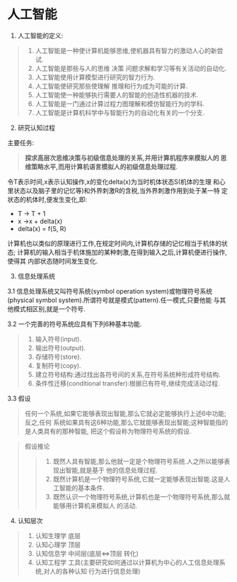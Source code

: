 # 人工智能

1. 人工智能的定义:

>1. 人工智能是一种使计算机能够思维,使机器具有智力的激动人心的新尝试.
>2. 人工智能是那些与人的思维 决策 问题求解和学习等有关活动的自动化.
>3. 人工智能使用计算模型进行研究的智力行为.
>4. 人工智能使研究那些使理解 推理和行为成为可能的计算.
>5. 人工智能使一种能够执行需要人的智能的创造性机器的技术.
>6. 人工智能是一门通过计算过程力图理解和模仿智能行为的学科.
>7. 人工智能是计算机科学中与智能行为的自动化有关的一个分支.

2. 研究认知过程

主要任务:
>**探求高层次思维决策与初级信息处理的关系,并用计算机程序来模拟人的
思维策略水平,而用计算机语言模拟人的初级信息处理过程**.

令T表示时间,x表示认知操作,x的变化delta(x)为当时机体状态S(机体的生理
和心里状态以及脑子里的记忆等)和外界刺激R的含税,当外界刺激作用到处于某一特
定状态的机体时,便发生变化,即:

  - T -> T + 1
  - x ->x + delta(x)
  - delta(x) = f(S, R)

计算机也以类似的原理进行工作,在规定时间内,计算机存储的记忆相当于机体的状态;
计算机的输入相当于机体施加的某种刺激,在得到输入之后,计算机便进行操作,使得其
内部状态随时间发生变化.

3. 信息处理系统

3.1 信息处理系统又叫符号系统(symbol operation system)或物理符号系统
(physical symbol system).所谓符号就是模式(pattern).任一模式,只要他能
与其他模式相区别,就是一个符号.

3.2 一个完善的符号系统应具有下列6种基本功能.
>1. 输入符号(input).
>2. 输出符号(output).
>3. 存储符号(store).
>4. 复制符号(copy).
>5. 建立符号结构:通过找出各符号间的关系,在符号系统种形成符号结构.
>6. 条件性迁移(conditional transfer):根据已有符号,继续完成活动过程.

3.3 假设
> 任何一个系统,如果它能够表现出智能,那么它就必定能够执行上述6中功能;反之,任何
系统如果具有这6种功能,那么它就能够表现出智能;这种智能指的是人类具有的那种智能,
把这个假设称为物理符号系统的假设.

>假设推论
>>1. 既然人具有智能,那么他就一定是个物理符号系统.人之所以能够表现出智能,就是基于
他的信息处理过程.
>>2. 既然计算机是一个物理符号系统,它就一定能够表现出智能.这是人工智能的基本条件.
>>3. 既然认识一个物理符号系统,计算机也是一个物理符号系统,那么就能够用计算机来模拟人
的活动.

4. 认知层次

>1. 认知生理学  底层
>2. 认知心理学  顶层
>3. 认知信息学  中间层(底层<=>顶层 转化)
>4. 认知工程学  工具(主要研究如何通过以计算机为中心的人工信息处理系统,对人的各种认知
行为进行信息处理)
